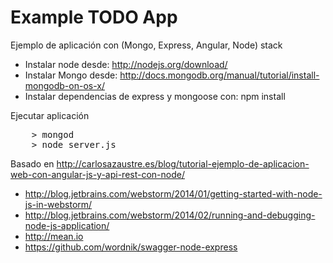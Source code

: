 Example TODO App 
================

Ejemplo de aplicación con (Mongo, Express, Angular, Node) stack

* Instalar node desde: http://nodejs.org/download/
* Instalar Mongo desde: http://docs.mongodb.org/manual/tutorial/install-mongodb-on-os-x/
* Instalar dependencias de express y mongoose con: npm install

Ejecutar aplicación

<pre>
	> mongod
	> node server.js
</pre> 

Basado en http://carlosazaustre.es/blog/tutorial-ejemplo-de-aplicacion-web-con-angular-js-y-api-rest-con-node/

* http://blog.jetbrains.com/webstorm/2014/01/getting-started-with-node-js-in-webstorm/
* http://blog.jetbrains.com/webstorm/2014/02/running-and-debugging-node-js-application/
* http://mean.io
* https://github.com/wordnik/swagger-node-express

